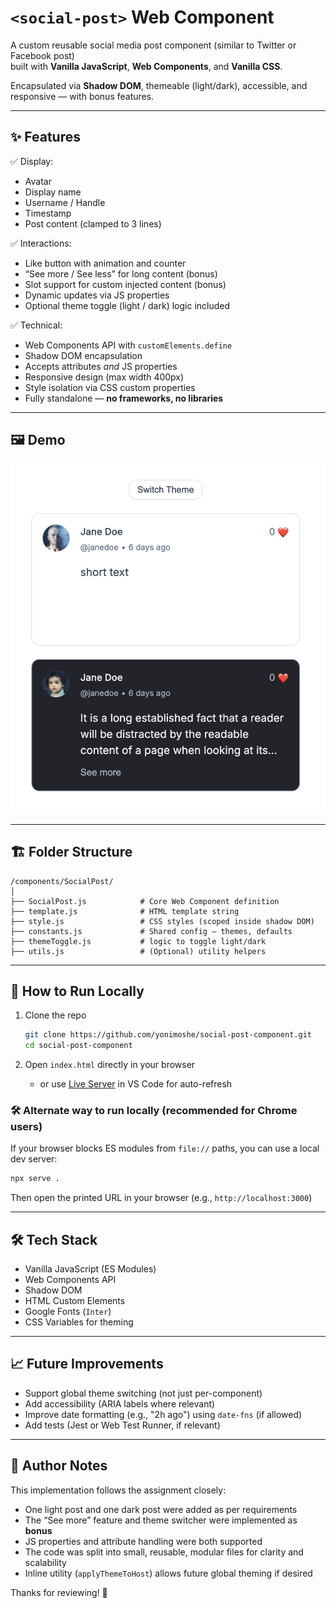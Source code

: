 # `<social-post>` Web Component

A custom reusable social media post component (similar to Twitter or Facebook post)  
built with **Vanilla JavaScript**, **Web Components**, and **Vanilla CSS**.

Encapsulated via **Shadow DOM**, themeable (light/dark), accessible, and responsive — with bonus features.

---

## ✨ Features

✅ Display:
- Avatar  
- Display name  
- Username / Handle  
- Timestamp  
- Post content (clamped to 3 lines)

✅ Interactions:
- Like button with animation and counter  
- “See more / See less” for long content (bonus)  
- Slot support for custom injected content (bonus)  
- Dynamic updates via JS properties  
- Optional theme toggle (light / dark) logic included

✅ Technical:
- Web Components API with `customElements.define`
- Shadow DOM encapsulation
- Accepts attributes *and* JS properties
- Responsive design (max width 400px)
- Style isolation via CSS custom properties
- Fully standalone — **no frameworks, no libraries**

---

## 🖼️ Demo

![Screenshot of component](./screenshot.png)

---

## 🏗️ Folder Structure

```plaintext
/components/SocialPost/
│
├── SocialPost.js            # Core Web Component definition
├── template.js              # HTML template string
├── style.js                 # CSS styles (scoped inside shadow DOM)
├── constants.js             # Shared config – themes, defaults
├── themeToggle.js           # logic to toggle light/dark
├── utils.js                 # (Optional) utility helpers
```

---

## 🧪 How to Run Locally

1. Clone the repo  
   ```bash
   git clone https://github.com/yonimoshe/social-post-component.git
   cd social-post-component
   ```

2. Open `index.html` directly in your browser  
   - or use [Live Server](https://marketplace.visualstudio.com/items?itemName=ritwickdey.LiveServer) in VS Code for auto-refresh

### 🛠️ Alternate way to run locally (recommended for Chrome users)

If your browser blocks ES modules from `file://` paths, you can use a local dev server:

```bash
npx serve .
```

Then open the printed URL in your browser (e.g., `http://localhost:3000`)


---

## 🛠️ Tech Stack

- Vanilla JavaScript (ES Modules)
- Web Components API
- Shadow DOM
- HTML Custom Elements
- Google Fonts (`Inter`)
- CSS Variables for theming

---

## 📈 Future Improvements

- Support global theme switching (not just per-component)
- Add accessibility (ARIA labels where relevant)
- Improve date formatting (e.g., "2h ago") using `date-fns` (if allowed)
- Add tests (Jest or Web Test Runner, if relevant)

---

## 📝 Author Notes

This implementation follows the assignment closely:

- One light post and one dark post were added as per requirements
- The “See more” feature and theme switcher were implemented as **bonus**
- JS properties and attribute handling were both supported
- The code was split into small, reusable, modular files for clarity and scalability
- Inline utility (`applyThemeToHost`) allows future global theming if desired

Thanks for reviewing! 🙌
